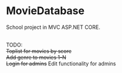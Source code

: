 # MovieDatabase
School project in MVC ASP.NET CORE.

<br/>
TODO:<br/>
<strike>Toplist for movies by score<br/></strike>
<strike>Add genre to movies 1-N<br/></strike>
<strike>Login for admins</strike>
Edit functionality for admins